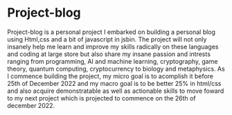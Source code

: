 # Project-blog

  Project-blog is a personal project I embarked on building a personal blog using Html,css and a bit of javascript in jsbin. 
  The project will not only insanely help me learn and improve my skills radically on these languages and coding at large store
  but also share my insane passion and intrests ranging from programming, AI and machine learning, cryptography, game theory,
  quantum computing, cryptocurrency to biology and metaphysics. As I commence building the project, my micro goal is to acomplish it
  before  25th of December 2022 and my macro goal is to be better 25% in html/css and also acquire demonstratable as well as actionable skills
  to move foward to my next project which is projected to commence on the 26th of december 2022.
